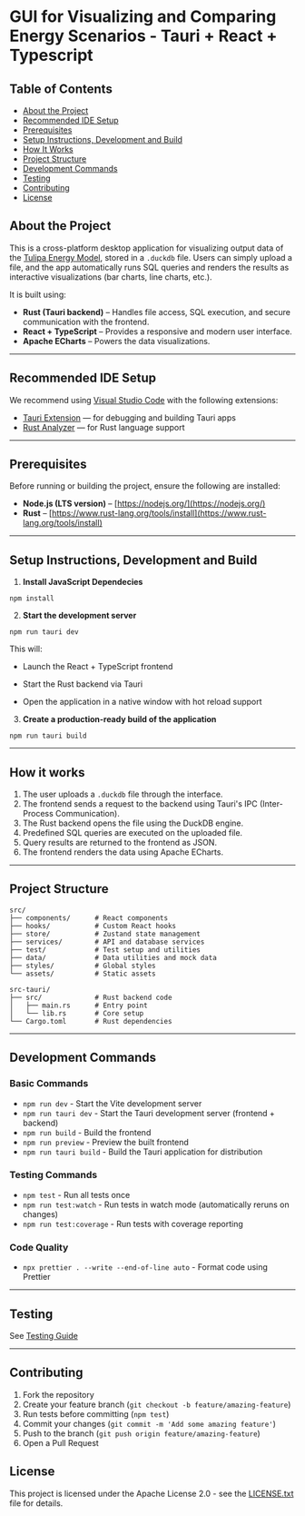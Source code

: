 # GUI for Visualizing and Comparing Energy Scenarios - Tauri + React + Typescript

## Table of Contents

- [About the Project](#about-the-project)
- [Recommended IDE Setup](#recommended-ide-setup)
- [Prerequisites](#prerequisites)
- [Setup Instructions, Development and Build](#setup-instructions-development-and-build)
- [How It Works](#how-it-works)
- [Project Structure](#project-structure)
- [Development Commands](#development-commands)
- [Testing](#testing)
- [Contributing](#contributing)
- [License](#license)

## About the Project

This is a cross-platform desktop application for visualizing output data of the [Tulipa Energy Model](https://tulipaenergy.github.io/TulipaEnergyModel.jl/dev/), stored in a `.duckdb` file. Users can simply upload a file, and the app automatically runs SQL queries and renders the results as interactive visualizations (bar charts, line charts, etc.).

It is built using:

- **Rust (Tauri backend)** – Handles file access, SQL execution, and secure communication with the frontend.
- **React + TypeScript** – Provides a responsive and modern user interface.
- **Apache ECharts** – Powers the data visualizations.

---

## Recommended IDE Setup

We recommend using [Visual Studio Code](https://code.visualstudio.com/) with the following extensions:

- [Tauri Extension](https://marketplace.visualstudio.com/items?itemName=tauri-apps.tauri-vscode) — for debugging and building Tauri apps
- [Rust Analyzer](https://marketplace.visualstudio.com/items?itemName=rust-lang.rust-analyzer) — for Rust language support

---

## Prerequisites

Before running or building the project, ensure the following are installed:

- **Node.js (LTS version)** – [https://nodejs.org/](https://nodejs.org/)
- **Rust** – [https://www.rust-lang.org/tools/install](https://www.rust-lang.org/tools/install)

---

## Setup Instructions, Development and Build

1. **Install JavaScript Dependecies**

```
npm install
```

2. **Start the development server**

```
npm run tauri dev
```

This will:

- Launch the React + TypeScript frontend

- Start the Rust backend via Tauri

- Open the application in a native window with hot reload support

3. **Create a production-ready build of the application**

```
npm run tauri build
```

---

## How it works

1. The user uploads a `.duckdb` file through the interface.
2. The frontend sends a request to the backend using Tauri's IPC (Inter-Process Communication).
3. The Rust backend opens the file using the DuckDB engine.
4. Predefined SQL queries are executed on the uploaded file.
5. Query results are returned to the frontend as JSON.
6. The frontend renders the data using Apache ECharts.

---

## Project Structure

```
src/
├── components/      # React components
├── hooks/           # Custom React hooks
├── store/           # Zustand state management
├── services/        # API and database services
├── test/            # Test setup and utilities
├── data/            # Data utilities and mock data
├── styles/          # Global styles
└── assets/          # Static assets

src-tauri/
├── src/             # Rust backend code
│   ├── main.rs      # Entry point
│   └── lib.rs       # Core setup
└── Cargo.toml       # Rust dependencies
```

---

## Development Commands

### Basic Commands

- `npm run dev` - Start the Vite development server
- `npm run tauri dev` - Start the Tauri development server (frontend + backend)
- `npm run build` - Build the frontend
- `npm run preview` - Preview the built frontend
- `npm run tauri build` - Build the Tauri application for distribution

### Testing Commands

- `npm test` - Run all tests once
- `npm run test:watch` - Run tests in watch mode (automatically reruns on changes)
- `npm run test:coverage` - Run tests with coverage reporting

### Code Quality

- `npx prettier . --write --end-of-line auto` - Format code using Prettier

---

## Testing

See [Testing Guide](Testing.md)

---

## Contributing

1. Fork the repository
2. Create your feature branch (`git checkout -b feature/amazing-feature`)
3. Run tests before committing (`npm test`)
4. Commit your changes (`git commit -m 'Add some amazing feature'`)
5. Push to the branch (`git push origin feature/amazing-feature`)
6. Open a Pull Request

## License

This project is licensed under the Apache License 2.0 - see the [LICENSE.txt](LICENSE.txt) file for details.
